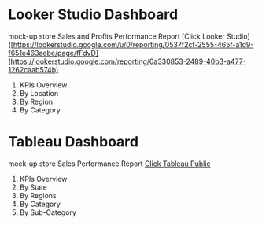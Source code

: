 # Looker Studio Dashboard
mock-up store Sales and Profits Performance Report [Click Looker Studio]([https://lookerstudio.google.com/u/0/reporting/0537f2cf-2555-465f-a1d9-f651e463aebe/page/fFdvD](https://lookerstudio.google.com/reporting/0a330853-2489-40b3-a477-1262caab574b)
1. KPIs Overview
2. By Location
3. By Region
4. By Category

# Tableau Dashboard
mock-up store Sales Performance Report [Click Tableau Public](https://lookerstudio.google.com/u/0/reporting/0537f2cf-2555-465f-a1d9-f651e463aebe/page/fFdvD](https://public.tableau.com/views/SalesPerformancemock-up/Dashboard1?:language=en-US&:sid=&:display_count=n&:origin=viz_share_link))
1. KPIs Overview
2. By State
3. By Regions
4. By Category
5. By Sub-Category
